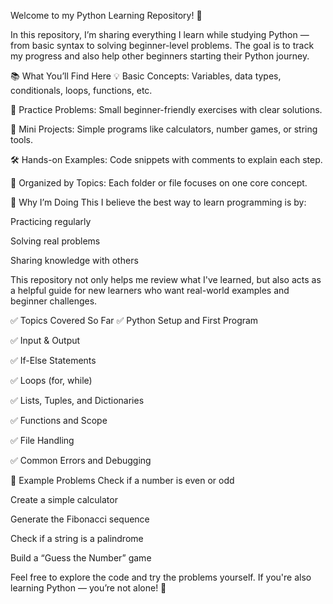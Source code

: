 Welcome to my Python Learning Repository! 👋

In this repository, I’m sharing everything I learn while studying Python — from basic syntax to solving beginner-level problems. The goal is to track my progress and also help other beginners starting their Python journey.

📚 What You’ll Find Here
💡 Basic Concepts: Variables, data types, conditionals, loops, functions, etc.

🧠 Practice Problems: Small beginner-friendly exercises with clear solutions.

🔄 Mini Projects: Simple programs like calculators, number games, or string tools.

🛠️ Hands-on Examples: Code snippets with comments to explain each step.

📁 Organized by Topics: Each folder or file focuses on one core concept.

🎯 Why I’m Doing This
I believe the best way to learn programming is by:

Practicing regularly

Solving real problems

Sharing knowledge with others

This repository not only helps me review what I've learned, but also acts as a helpful guide for new learners who want real-world examples and beginner challenges.

✅ Topics Covered So Far
✅ Python Setup and First Program

✅ Input & Output

✅ If-Else Statements

✅ Loops (for, while)

✅ Lists, Tuples, and Dictionaries

✅ Functions and Scope

✅ File Handling

✅ Common Errors and Debugging

📌 Example Problems
 Check if a number is even or odd

 Create a simple calculator

 Generate the Fibonacci sequence

 Check if a string is a palindrome

 Build a “Guess the Number” game

Feel free to explore the code and try the problems yourself.
If you're also learning Python — you’re not alone! 🚀
